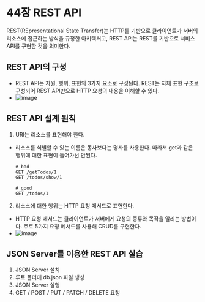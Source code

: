 44장 REST API
===

REST(REpresentational State Transfer)는 HTTP를 기반으로 클라이언트가 서버의 리소스에 접근하는 방식을 규정한 아키텍처고, REST API는 REST를 기반으로 서비스 API를 구현한 것을 의미한다.

REST API의 구성
---
- REST API는 자원, 행위, 표현의 3가지 요소로 구성된다. REST는 자체 표현 구조로 구성되어 REST API만으로 HTTP 요청의 내용을 이해할 수 있다.
- ![image](https://github.com/user-attachments/assets/7f57e158-2336-4a73-a85c-f146e0859735)

REST API 설계 원칙
---
1. URI는 리소스를 표현해야 한다.
  - 리소스를 식별할 수 있는 이름은 동사보다는 명사를 사용한다. 따라서 get과 같은 행위에 대한 표현이 들어가선 안된다.
    ```
    # bad
    GET /getTodos/1
    GET /todos/show/1

    # good
    GET /todos/1
    ```
2. 리소스에 대한 행위는 HTTP 요청 메서드로 표현한다.
  - HTTP 요청 메서드는 클라이언트가 서버에게 요청의 종류와 목적을 알리는 방법이다. 주로 5가지 요청 메서드를 사용해 CRUD를 구현한다.
  - ![image](https://github.com/user-attachments/assets/d9ad7d9a-01cc-4eaf-8aa8-68b28490cbb2)

JSON Server를 이용한 REST API 실습
---
1. JSON Server 설치
2. 루트 폴더에 db.json 파일 생성
3. JSON Server 실행
4. GET / POST / PUT / PATCH / DELETE 요청
